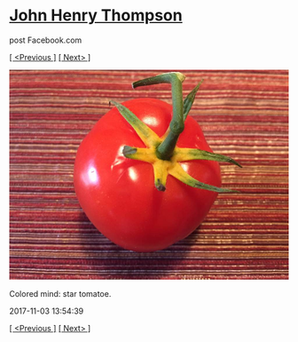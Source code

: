 # [John Henry Thompson](../README.md)
post Facebook.com

[[ <Previous ]](2017-11-05-2.md) [[ Next> ]](2017-11-03-2.md)

[![](../media/2017-11-03/Timeline-Photos-Colored-mind-star-tomatoe.jpg)](../README.md)

Colored mind: star tomatoe.

2017-11-03 13:54:39

[[ <Previous ]](2017-11-05-2.md) [[ Next> ]](2017-11-03-2.md)